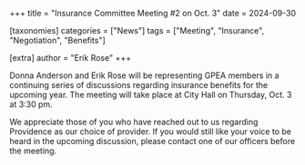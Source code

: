 +++
title = "Insurance Committee Meeting #2 on Oct. 3"
date = 2024-09-30

[taxonomies]
categories = ["News"]
tags = ["Meeting", "Insurance", "Negotiation", "Benefits"]

[extra]
author = "Erik Rose"
+++

Donna Anderson and Erik Rose will be representing GPEA members in a continuing series of discussions regarding insurance benefits for the upcoming year.  The meeting will take place at City Hall on Thursday, Oct. 3 at 3:30 pm.

We appreciate those of you who have reached out to us regarding Providence as our choice of provider.  If you would still like your voice to be heard in the upcoming discussion, please contact one of our officers before the meeting.
